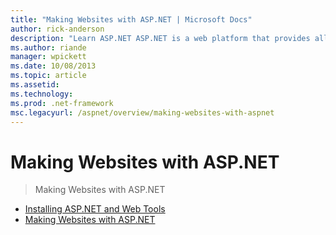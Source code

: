 ```yaml
---
title: "Making Websites with ASP.NET | Microsoft Docs"
author: rick-anderson
description: "Learn ASP.NET ASP.NET is a web platform that provides all the services that you require to build enterprise-class server-based web applications. ASP.NET is b..."
ms.author: riande
manager: wpickett
ms.date: 10/08/2013
ms.topic: article
ms.assetid: 
ms.technology: 
ms.prod: .net-framework
msc.legacyurl: /aspnet/overview/making-websites-with-aspnet
---
```

Making Websites with ASP.NET
====================
> Making Websites with ASP.NET


- [Installing ASP.NET and Web Tools](installing-aspnet-and-web-tools.md)
- [Making Websites with ASP.NET](making-websites-with-aspnet.md)